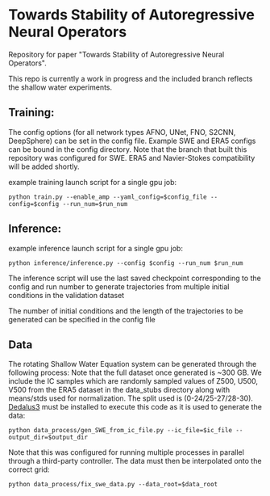 # Towards Stability of Autoregressive Neural Operators

Repository for paper "Towards Stability of Autoregressive Neural Operators". 

This repo is currently a work in progress and the included branch reflects the shallow water experiments.


## Training:

The config options (for all network types AFNO, UNet, FNO, S2CNN, DeepSphere) can be set in the config file. Example SWE and ERA5 configs can be bound in the config directory. Note
that the branch that built this repository was configured for SWE. ERA5 and Navier-Stokes compatibility will be added shortly.

example training launch script for a single gpu job:
```
python train.py --enable_amp --yaml_config=$config_file --config=$config --run_num=$run_num
```


## Inference:

example inference launch script for a single gpu job:
```
python inference/inference.py --config $config --run_num $run_num
```
The inference script will use the last saved checkpoint corresponding to the config and run number to generate trajectories from multiple initial conditions in the validation dataset

The number of initial conditions and the length of the trajectories to be generated can be specified in the config file

## Data

The rotating Shallow Water Equation system can be generated through the following process: Note that the full dataset once generated is ~300 GB. We include the IC samples which are randomly sampled values of Z500, U500, V500 from the ERA5 dataset in the data_stubs directory along with means/stds used for normalization. The split used is (0-24/25-27/28-30). [Dedalus3](https://github.com/DedalusProject/dedalus) must be installed to execute this code as it is used to generate the data:

```
python data_process/gen_SWE_from_ic_file.py --ic_file=$ic_file --output_dir=$output_dir
```
Note that this was configured for running multiple processes in parallel through a third-party controller. The data must then be interpolated onto the correct grid:
```
python data_process/fix_swe_data.py --data_root=$data_root
```



